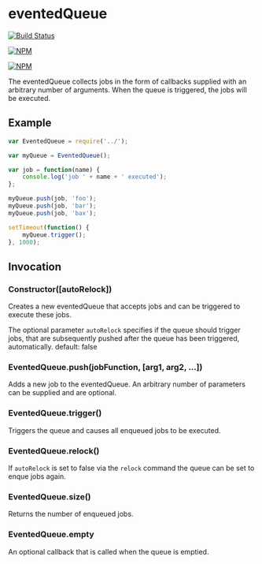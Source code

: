 # eventedQueue

[![Build Status](https://travis-ci.org/zaphod1984/eventedQueue.png)](https://travis-ci.org/zaphod1984/eventedQueue)

[![NPM](https://nodei.co/npm/eventedqueue.png)](https://nodei.co/npm/eventedqueue/)

[![NPM](https://nodei.co/npm-dl/eventedqueue.png?months=3)](https://nodei.co/npm/eventedqueue/)

The eventedQueue collects jobs in the form of callbacks supplied with an arbitrary number of arguments.
When the queue is triggered, the jobs will be executed.

## Example

````javascript
var EventedQueue = require('../');

var myQueue = EventedQueue();

var job = function(name) {
    console.log('job ' + name + ' executed');
};

myQueue.push(job, 'foo');
myQueue.push(job, 'bar');
myQueue.push(job, 'bax');

setTimeout(function() {
    myQueue.trigger();
}, 1000);

````

## Invocation

### Constructor([autoRelock])

Creates a new eventedQueue that accepts jobs and can be triggered to execute these jobs.

The optional parameter `autoRelock` specifies if the queue should trigger jobs, that are subsequently pushed after the queue has been triggered, automatically. default: false

### EventedQueue.push(jobFunction, [arg1, arg2, ...])

Adds a new job to the eventedQueue. An arbitrary number of parameters can be supplied and are optional.

### EventedQueue.trigger()

Triggers the queue and causes all enqueued jobs to be executed.

### EventedQueue.relock()

If `autoRelock` is set to false via the `relock` command the queue can be set to enque jobs again.

### EventedQueue.size()

Returns the number of enqueued jobs.

### EventedQueue.empty

An optional callback that is called when the queue is emptied.